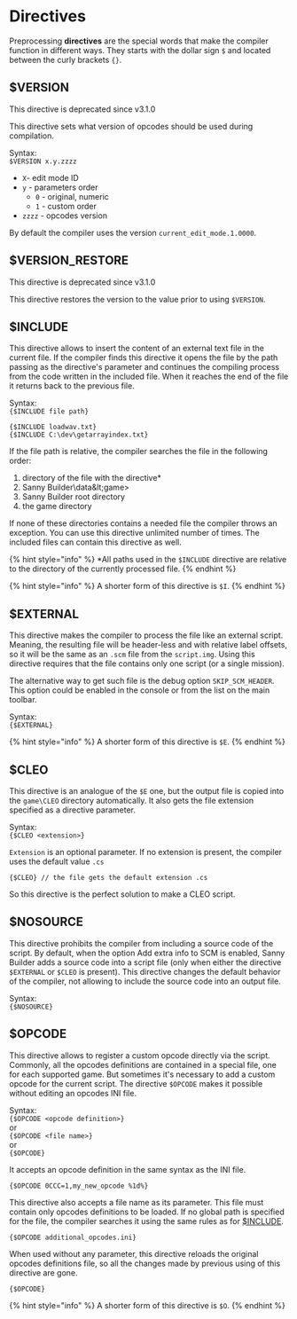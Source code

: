 # Directives

Preprocessing **directives** are the special words that make the compiler function in different ways. They starts with the dollar sign `$` and located between the curly brackets `{}`.

## $VERSION

This directive is deprecated since v3.1.0

This directive sets what version of opcodes should be used during compilation.

Syntax:  
`$VERSION x.y.zzzz`

* `X`- edit mode ID
* `y` - parameters order
  * `0` - original, numeric
  * `1` - custom order
* `zzzz` - opcodes version

By default the compiler uses the version `current_edit_mode.1.0000`.

## $VERSION\_RESTORE

This directive is deprecated since v3.1.0

This directive restores the version to the value prior to using `$VERSION`.

## $INCLUDE

This directive allows to insert the content of an external text file in the current file. If the compiler finds this directive it opens the file by the path passing as the directive's parameter and continues the compiling process from the code written in the included file. When it reaches the end of the file it returns back to the previous file.

Syntax:  
`{$INCLUDE file path}`

```text
{$INCLUDE loadwav.txt}
{$INCLUDE C:\dev\getarrayindex.txt}
```

If the file path is relative, the compiler searches the file in the following order:

1. directory of the file with the directive\*
2. Sanny Builder\data\&lt;game&gt;
3. Sanny Builder root directory
4. the game directory

If none of these directories contains a needed file the compiler throws an exception. You can use this directive unlimited number of times. The included files can contain this directive as well.

{% hint style="info" %}
\*All paths used in the `$INCLUDE` directive are relative to the directory of the currently processed file.
{% endhint %}

{% hint style="info" %}
A shorter form of this directive is `$I`.
{% endhint %}

## $EXTERNAL

This directive makes the compiler to process the file like an external script. Meaning, the resulting file will be header-less and with relative label offsets, so it will be the same as an `.scm` file from the `script.img`. Using this directive requires that the file contains only one script \(or a single mission\).

The alternative way to get such file is the debug option `SKIP_SCM_HEADER`. This option could be enabled in the console or from the list on the main toolbar.

Syntax:  
`{$EXTERNAL}`

{% hint style="info" %}
A shorter form of this directive is `$E`.
{% endhint %}

## $CLEO

This directive is an analogue of the `$E` one, but the output file is copied into the `game\CLEO` directory automatically. It also gets the file extension specified as a directive parameter.

Syntax:  
`{$CLEO <extension>}`

`Extension` is an optional parameter. If no extension is present, the compiler uses the default value `.cs`

```text
{$CLEO} // the file gets the default extension .cs
```

So this directive is the perfect solution to make a CLEO script.

## $NOSOURCE

This directive prohibits the compiler from including a source code of the script. By default, when the option Add extra info to SCM is enabled, Sanny Builder adds a source code into a script file \(only when either the directive `$EXTERNAL` or `$CLEO` is present\). This directive changes the default behavior of the compiler, not allowing to include the source code into an output file.

Syntax:  
`{$NOSOURCE}`

## $OPCODE

This directive allows to register a custom opcode directly via the script. Commonly, all the opcodes definitions are contained in a special file, one for each supported game. But sometimes it's necessary to add a custom opcode for the current script. The directive `$OPCODE` makes it possible without editing an opcodes INI file.

Syntax:  
`{$OPCODE <opcode definition>}`  
 or  
`{$OPCODE <file name>}`  
 or  
`{$OPCODE}`

It accepts an opcode definition in the same syntax as the INI file.

```text
{$OPCODE 0CCC=1,my_new_opcode %1d%}
```

This directive also accepts a file name as its parameter. This file must contain only opcodes definitions to be loaded. If no global path is specified for the file, the compiler searches it using the same rules as for [$INCLUDE](directives.md#usdinclude).

```text
{$OPCODE additional_opcodes.ini}
```

When used without any parameter, this directive reloads the original opcodes definitions file, so all the changes made by previous using of this directive are gone.

```text
{$OPCODE}
```

{% hint style="info" %}
A shorter form of this directive is `$O`.
{% endhint %}





